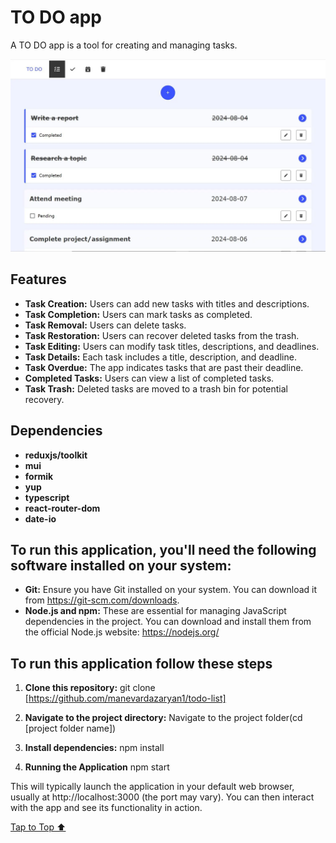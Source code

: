 <h1><a id='top'>TO DO app</a></h1>

A TO DO app is a tool for creating and managing tasks.

![TO DO](src/assets/images/to_do.webp "TO DO app")

## Features

- **Task Creation:** Users can add new tasks with titles and descriptions.
- **Task Completion:** Users can mark tasks as completed.
- **Task Removal:** Users can delete tasks.
- **Task Restoration:** Users can recover deleted tasks from the trash.
- **Task Editing:** Users can modify task titles, descriptions, and deadlines.
- **Task Details:** Each task includes a title, description, and deadline.
- **Task Overdue:** The app indicates tasks that are past their deadline.
- **Completed Tasks:** Users can view a list of completed tasks.
- **Task Trash:** Deleted tasks are moved to a trash bin for potential recovery.

## Dependencies

- **reduxjs/toolkit**
- **mui**
- **formik**
- **yup**
- **typescript**
- **react-router-dom**
- **date-io**

## To run this application, you'll need the following software installed on your system:

- **Git:** Ensure you have Git installed on your system. You can download it from https://git-scm.com/downloads.
- **Node.js and npm:** These are essential for managing JavaScript dependencies in the project. You can download and install them from the official Node.js website: https://nodejs.org/

## To run this application follow these steps

1. **Clone this repository:**
   git clone [https://github.com/manevardazaryan1/todo-list]

2. **Navigate to the project directory:**
    Navigate to the project folder(cd [project folder name])

3. **Install dependencies:**
    npm install

4. **Running the Application**
    npm start

This will typically launch the application in your default web browser, usually at http://localhost:3000 (the port may vary). You can then interact with the app and see its functionality in action.

[Tap to Top ⬆](#top)